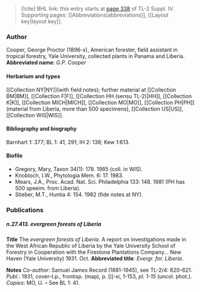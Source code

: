 > [!cite] BHL link: this entry starts at [page 338](https://www.biodiversitylibrary.org/page/33266015) of TL-2 Suppl. IV.
> Supporting pages: [[Abbreviations|abbreviations]], [[Layout key|layout key]].

### Author

Cooper, George Proctor (1896-x), American forester, field assistant in tropical forestry, Yale University, collected plants in Panama and Liberia. 
**Abbreviated name**: *G.P. Cooper*

#### Herbarium and types

[[Collection NY|NY]](with field notes); further material at [[Collection BM|BM]], [[Collection F|F]], [[Collection HH (sensu TL-2)|HH]], [[Collection K|K]], [[Collection MICH|MICH]], [[Collection MO|MO]], [[Collection PH|PH]](material from Liberia, more than 500 specimens), [[Collection US|US]], [[Collection WIS|WIS]].

#### Bibliography and biography

Barnhart 1: 377; BL 1: 41, 291; IH 2: 138; Kew 1:613.

#### Biofile

- Gregory, Mary, Taxon 34(1): 178. 1985 (coll. in WIS).
- Knobloch, I.W., Phytologia Mem. 6: 17. 1983.
- Mears, J.A., Proc. Acad. Nat. Sci. Philadelphia 133: 148. 1981 (PH has 500 speeim. from Liberia).
- Stieber, M.T., Huntia 4: 154. 1982 (fide notes at NY).

### Publications

##### n.27.413. evergreen forests of Liberia

**Title**
The *evergreen forests of Liberia*. A report on investigations made in the West African Republic of Liberia by the Yale University School of Forestry in Cooperation with the Firestone Plantations Company... New Haven (Yale University) 1931. Oct.
**Abbreviated title**: *Evergr. for. Liberia*.

**Notes**
*Co-author*: Samuel James Record (1881-1945), see TL-2/4: 620-621.
*Publ*.: 1931, cover-t.p., frontisp. (map), p. \[i\]-xi, 1-153, *pl. 1-15* (uncol. phot.). *Copies*: MO, U. – See BL 1: 41.

